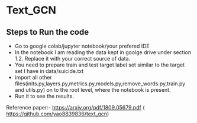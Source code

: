 # Text_GCN
## Steps to Run the code
- Go to google colab/jupyter notebook/your prefered IDE
- In the notebook I am reading the data kept in goolge drive under section 1.2. Replace it with your correct source of data.
- You need to prepare train and test target label set similar to the target set I have in data/suicide.txt
- import all other files(inits.py,layers.py,metrics.py,models.py,remove_words.py,train.py and utils.py) on to the root level, where the notebook is present.
- Run it to see the results.

Reference paper:- https://arxiv.org/pdf/1809.05679.pdf ( https://github.com/yao8839836/text_gcn)
